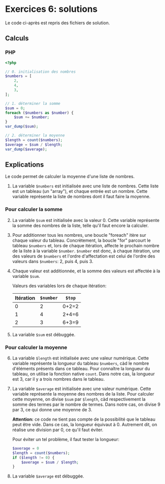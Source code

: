 # Exercices 6: solutions

Le code ci-après est repris des fichiers de solution.

## Calculs

### PHP

```php
<?php

// 0. initialisation des nombres
$numbers = [
    2,
    4,
    3,
];

// 1. déterminer la somme
$sum = 0;
foreach ($numbers as $number) {
    $sum += $number;
}
var_dump($sum);

// 2. déterminer la moyenne
$length = count($numbers);
$average = $sum / $length;
var_dump($average);
```

## Explications

Le code permet de calculer la moyenne d'une liste de nombres.

 1. La variable `$numbers` est initialisée avec une liste de nombres. Cette liste est un tableau (un "array"), et chaque entrée est un nombre. Cette variable représente la liste de nombres dont il faut faire la moyenne.

 ### Pour calculer la somme

 2. La variable `$sum` est initialisée avec la valeur 0. Cette variable représente la somme des nombres de la liste, telle qu'il faut encore la calculer.

 3. Pour additionner tous les nombres, une boucle "foreach" itère sur chaque valeur du tableau. Concrètement, la boucle "for" parcourt le tableau `$numbers` et, lors de chaque itération, affecte le prochain nombre de la liste à la variable `$number`. `$number` est donc, à chaque itération, une des valeurs de `$numbers` et l'ordre d'affectation est celui de l'ordre des valeurs dans `$numbers`: 2, puis 4, puis 3.

 4. Chaque valeur est additionnée, et la somme des valeurs est affectée à la variable `$sum`.

    Valeurs des variables lors de chaque itération:

    | Itération | `$number` | `$top` |
    |-----------|-----------|--------|
    | 0         | 2         | 0+2=2  |
    | 1         | 4         | 2+4=6  |
    | 2         | 3         | 6+3=9  |

 5. La variable `$sum` est débuggée.


 ### Pour calculer la moyenne

 6. La variable `$length` est initialisée avec une valeur numérique. Cette variable représente la longueur du tableau `$numbers`, càd le nombre d'éléments présents dans ce tableau. Pour connaître la longueur du tableau, on utilise la fonction native `count`. Dans notre cas, la longueur est 3, car il y a trois nombres dans le tableau.
 
 7. La variable `$average` est initialisée avec une valeur numérique. Cette variable représente la moyenne des nombres de la liste. Pour calculer cette moyenne, on divise `$sum` par `$length`, càd respectivement la somme des termes par le nombre de termes. Dans notre cas, on divise 9 par 3, ce qui donne une moyenne de 3.

    **Attention:** ce code ne tient pas compte de la possibilité que le tableau peut être vide. Dans ce cas, la longueur équivaut à 0. Autrement dit, on réalise une division par 0, ce qu'il faut éviter.

    Pour éviter un tel problème, il faut tester la longueur:

    ```php
    $average = 0
    $length = count($numbers);
    if ($length != 0) {
        $average = $sum / $length;
    }
    ```

 8. La variable `$average` est débuggée.



